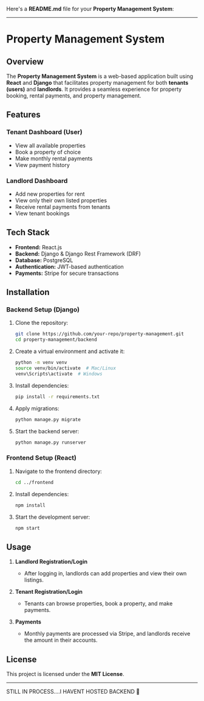 Here's a **README.md** file for your **Property Management System**:  

---

# **Property Management System**  

## **Overview**  
The **Property Management System** is a web-based application built using **React** and **Django** that facilitates property management for both **tenants (users)** and **landlords**. It provides a seamless experience for property booking, rental payments, and property management.  

## **Features**  

### **Tenant Dashboard (User)**  
- View all available properties  
- Book a property of choice  
- Make monthly rental payments  
- View payment history  

### **Landlord Dashboard**  
- Add new properties for rent  
- View only their own listed properties  
- Receive rental payments from tenants  
- View tenant bookings  



## **Tech Stack**  
- **Frontend:** React.js  
- **Backend:** Django & Django Rest Framework (DRF)  
- **Database:** PostgreSQL  
- **Authentication:** JWT-based authentication  
- **Payments:** Stripe for secure transactions  

## **Installation**  

### **Backend Setup (Django)**  
1. Clone the repository:  
   ```bash
   git clone https://github.com/your-repo/property-management.git
   cd property-management/backend
   ```  
2. Create a virtual environment and activate it:  
   ```bash
   python -m venv venv
   source venv/bin/activate  # Mac/Linux
   venv\Scripts\activate  # Windows
   ```  
3. Install dependencies:  
   ```bash
   pip install -r requirements.txt
   ```  
4. Apply migrations:  
   ```bash
   python manage.py migrate
   ```  
5. Start the backend server:  
   ```bash
   python manage.py runserver
   ```  

### **Frontend Setup (React)**  
1. Navigate to the frontend directory:  
   ```bash
   cd ../frontend
   ```  
2. Install dependencies:  
   ```bash
   npm install
   ```  
3. Start the development server:  
   ```bash
   npm start
   ```  

## **Usage**  
1. **Landlord Registration/Login**  
   - After logging in, landlords can add properties and view their own listings.  

2. **Tenant Registration/Login**  
   - Tenants can browse properties, book a property, and make payments.  

3. **Payments**  
   - Monthly payments are processed via Stripe, and landlords receive the amount in their accounts.  




## **License**  
This project is licensed under the **MIT License**.  

---

STILL IN PROCESS....I HAVENT HOSTED BACKEND 🚀
